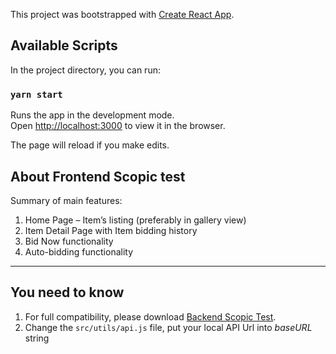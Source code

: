 This project was bootstrapped with [Create React App](https://github.com/facebook/create-react-app).

## Available Scripts

In the project directory, you can run:

### `yarn start`

Runs the app in the development mode.<br />
Open [http://localhost:3000](http://localhost:3000) to view it in the browser.

The page will reload if you make edits.<br />

## About Frontend Scopic test

Summary of main features:
1. Home Page – Item’s listing (preferably in gallery view)
2. Item Detail Page with Item bidding history
3. Bid Now functionality
4. Auto-bidding functionality

---

## You need to know

1. For full compatibility, please download [Backend Scopic Test](https://github.com/eduardoroseo/scopic-test-auction-api).
2. Change the <code>src/utils/api.js</code> file, put your local API Url into *baseURL* string
